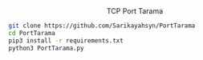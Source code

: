 
##   <p align="center">
  <p align="center">TCP Port Tarama



```bash
git clone https://github.com/Sarikayahsyn/PortTarama
cd PortTarama
pip3 install -r requirements.txt
python3 PortTarama.py
```
